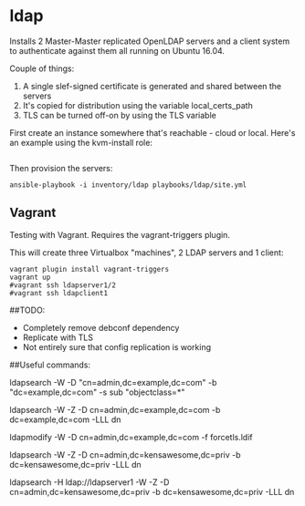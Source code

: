 # ldap

Installs 2 Master-Master replicated OpenLDAP servers and a client system to authenticate against them all running on Ubuntu 16.04.

Couple of things:
1) A single slef-signed certificate is generated and shared between the servers
2) It's copied for distribution using the variable local_certs_path
3) TLS can be turned off-on by using the TLS variable

First create an instance somewhere that's reachable - cloud or local. Here's an example using the kvm-install role:

```ansible-playbook -i "power2.kensnet.priv," --extra-vars "vm_hostname=ldap1" playbooks/kvm-install/site.yml
```

Then provision the servers:

```
ansible-playbook -i inventory/ldap playbooks/ldap/site.yml
```

## Vagrant

Testing with Vagrant. Requires the vagrant-triggers plugin.

This will create three Virtualbox "machines", 2 LDAP servers and 1 client:

```
vagrant plugin install vagrant-triggers
vagrant up
#vagrant ssh ldapserver1/2
#vagrant ssh ldapclient1
```


##TODO:

- Completely remove debconf dependency
- Replicate with TLS
- Not entirely sure that config replication is working

##Useful commands:

ldapsearch -W -D "cn=admin,dc=example,dc=com" -b "dc=example,dc=com" -s sub "objectclass=*"

ldapsearch -W -Z -D cn=admin,dc=example,dc=com -b dc=example,dc=com -LLL dn

ldapmodify -W -D cn=admin,dc=example,dc=com -f forcetls.ldif

ldapsearch -W -Z -D cn=admin,dc=kensawesome,dc=priv -b dc=kensawesome,dc=priv -LLL dn

ldapsearch -H ldap://ldapserver1 -W -Z -D cn=admin,dc=kensawesome,dc=priv -b dc=kensawesome,dc=priv -LLL dn